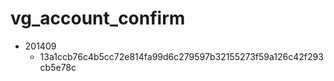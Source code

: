 vg_account_confirm
==================

* 201409
  * 13a1ccb76c4b5cc72e814fa99d6c279597b32155273f59a126c42f293cb5e78c

